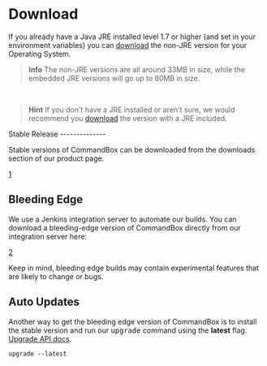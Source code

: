 # Download

If you already have a Java JRE installed level 1.7 or higher (and set in
your environment variables) you can [download](http://www.ortussolutions.com/products/commandbox#download) the non-JRE version for
your Operating System. 

>**Info** The non-JRE versions are all around 33MB in size, while the embedded JRE versions will go up to 80MB in size.

<br>

>**Hint** If you don't have a JRE installed or aren't sure, we would recommend you [download](http://www.ortussolutions.com/products/commandbox#download) the version with a JRE included.

</div>
Stable Release
--------------

Stable versions of CommandBox can be downloaded from the downloads
section of our product page.

[1][]

Bleeding Edge
-------------

We use a Jenkins integration server to automate our builds. You can
download a bleeding-edge version of CommandBox directly from our
integration server here:

[2][]

Keep in mind, bleeding edge builds may contain experimental features
that are likely to change or bugs.

Auto Updates
------------

Another way to get the bleeding edge version of CommandBox is to install
the stable version and run our <kbd>upgrade</kbd> command using the
**latest** flag. [Upgrade API docs][].

    upgrade --latest

  [1]: http://www.ortussolutions.com/products/commandbox#download
  [2]: http://integration.staging.ortussolutions.com/artifacts/ortussolutions/commandbox/
  [Upgrade API docs]: http://apidocs.ortussolutions.com/commandbox/1.0.0/index.html?commandbox/system/commands/upgrade.html